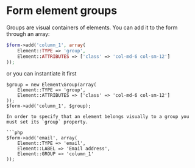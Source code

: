 # Form element groups

Groups are visual containers of elements. You can add it to the form through an array:

```php
$form->add('column_1', array(
	Element::TYPE => 'group',
	Element::ATTRIBUTES => ['class' => 'col-md-6 col-sm-12']
));
```
or you can instantiate it first
```
$group = new Element\Group(array(
	Element::TYPE => 'group',
	Element::ATTRIBUTES => ['class' => 'col-md-6 col-sm-12']
));
$form->add('column_1', $group);

In order to specify that an element belongs visually to a group you must set its `group` property.

```php
$form->add('email', array(
	Element::TYPE => 'email',
	Element::LABEL => 'Email address',
	Element::GROUP => 'column_1'
));
```